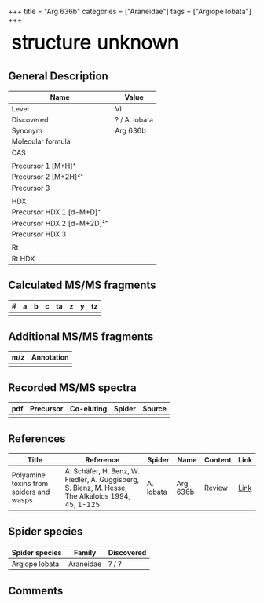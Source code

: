 +++
title = "Arg 636b"
categories = ["Araneidae"]
tags = ["Argiope lobata"]
+++

![](/img/2.png)

## General Description

| Name                       | Value         |
|----------------------------|---------------|
| Level                      | VI            |
| Discovered                 | ? / A. lobata |
| Synonym                    | Arg 636b      |
| Molecular formula          |               |
| CAS                        |               |
|                            |               |
| Precursor 1 [M+H]⁺         |               |
| Precursor 2 [M+2H]²⁺       |               |
| Precursor 3                |               |
|                            |               |
| HDX                        |               |
| Precursor HDX 1 [d-M+D]⁺   |               |
| Precursor HDX 2 [d-M+2D]²⁺ |               |
| Precursor HDX 3            |               |
|                            |               |
| Rt                         |               |
| Rt HDX                     |               |

## Calculated MS/MS fragments

| # | a | b | c | ta | z | y | tz |
|---|---|---|---|----|---|---|----|
|   |   |   |   |    |   |   |    |

## Additional MS/MS fragments

| m/z | Annotation |
|-----|------------|
|     |            |

## Recorded MS/MS spectra

| pdf | Precursor | Co-eluting | Spider | Source |
|-----|-----------|------------|--------|--------|
|     |           |            |        |        |

## References

| Title                                                                                     | Reference                                                                                         | Spider     | Name   | Content          | Link                                                  |
|-------------------------------------------------------------------------------------------|---------------------------------------------------------------------------------------------------|------------|--------|------------------|-------------------------------------------------------|
| Polyamine toxins from spiders and wasps                                                              | A. Schäfer, H. Benz, W. Fiedler, A. Guggisberg, S. Bienz, M. Hesse, The Alkaloids 1994, 45, 1-125             | A. lobata  | Arg 636b  | Review                           | [Link](https://doi.org/10.1016/S0099-9598(08)60276-X) |

## Spider species

| Spider species | Family    | Discovered |
|----------------|-----------|------------|
| Argiope lobata | Araneidae | ? / ?      |

## Comments